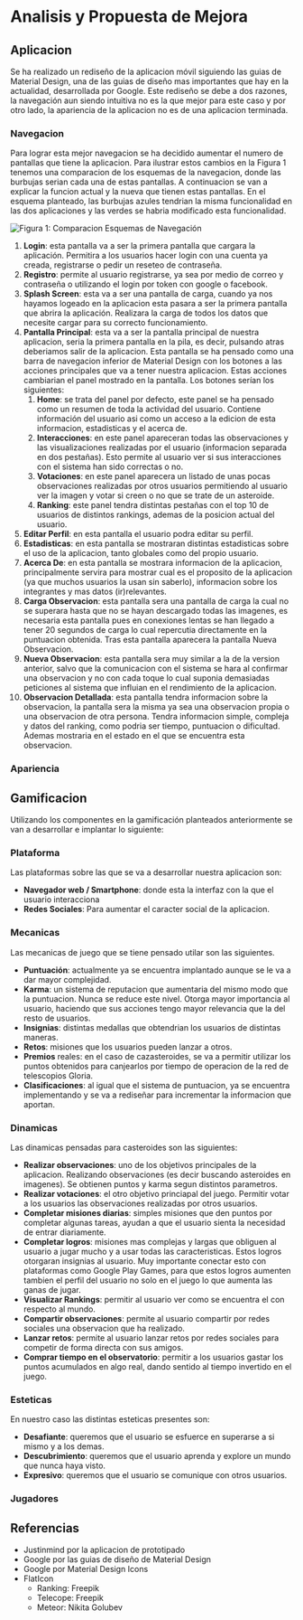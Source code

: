 # Analisis y Propuesta de Mejora

## Aplicacion

Se ha realizado un rediseño de la aplicacion móvil siguiendo las guias de Material Design, una de las guias de diseño mas importantes que hay en la actualidad, desarrollada por Google. Este rediseño se debe a dos razones, la navegación aun siendo intuitiva no es la que mejor para este caso y por otro lado, la apariencia de la aplicacion no es de una aplicacion terminada.

### Navegacion

Para lograr esta mejor navegacion se ha decidido aumentar el numero de pantallas que tiene la aplicacion. Para ilustrar estos cambios en la Figura 1 tenemos una comparacion de los esquemas de la navegacion, donde las burbujas serian cada una de estas pantallas. A continuacion se van a explicar la funcion actual y la nueva que tienen estas pantallas. En el esquema planteado, las burbujas azules tendrian la misma funcionalidad en las dos aplicaciones y las verdes se habria modificado esta funcionalidad.

![Figura 1: Comparacion Esquemas de Navegación](imgs/comparacionEsquemas.png)

1. **Login**: esta pantalla va a ser la primera pantalla que cargara la aplicación. Permitira a los usuarios hacer login con una cuenta ya creada, registrarse o pedir un reseteo de contraseña.
2. **Registro**: permite al usuario registrarse, ya sea por medio de correo y contraseña o utilizando el login por token con google o facebook.
3. **Splash Screen**: esta va a ser una pantalla de carga, cuando ya nos hayamos logeado en la aplicacion esta pasara a ser la primera pantalla que abrira la aplicación. Realizara la carga de todos los datos que necesite cargar para su correcto funcionamiento.
4. **Pantalla Principal**: esta va a ser la pantalla principal de nuestra aplicacion, seria la primera pantalla en la pila, es decir, pulsando atras deberiamos salir de la aplicacion. Esta pantalla se ha pensado como una barra de navegacion inferior de Material Design con los botones a las acciones principales que va a tener nuestra aplicacion. Estas acciones cambiarian el panel mostrado en la pantalla. Los botones serían los siguientes:
	1. **Home**: se trata del panel por defecto, este panel se ha pensado como un resumen de toda la actividad del usuario. Contiene información del usuario asi como un acceso a la edicion de esta informacion, estadisticas y el acerca de.
	2. **Interacciones**: en este panel apareceran todas las observaciones y las visualizaciones realizadas por el usuario (informacion separada en dos pestañas). Esto permite al usuario ver si sus interacciones con el sistema han sido correctas o no.
	3. **Votaciones**: en este panel aparecera un listado de unas pocas observaciones realizadas por otros usuarios permitiendo al usuario ver la imagen y votar si creen o no que se trate de un asteroide.
	4. **Ranking**: este panel tendra distintas pestañas con el top 10 de usuarios de distintos rankings, ademas de la posicion actual del usuario.
5. **Editar Perfil**: en esta pantalla el usuario podra editar su perfil.
6. **Estadisticas**: en esta pantalla se mostraran distintas estadisticas sobre el uso de la aplicacion, tanto globales como del propio usuario.
7. **Acerca De**: en esta pantalla se mostrara informacion de la aplicacion, principalmente servira para mostrar cual es el proposito de la aplicacion (ya que muchos usuarios la usan sin saberlo), informacion sobre los integrantes y mas datos (ir)relevantes.
8. **Carga Observacion**: esta pantalla sera una pantalla de carga la cual no se superara hasta que no se hayan descargado todas las imagenes, es necesaria esta pantalla pues en conexiones lentas se han llegado a tener 20 segundos de carga lo cual repercutia directamente en la puntuacion obtenida. Tras esta pantalla aparecera la pantalla Nueva Observacion.
8. **Nueva Observacion**: esta pantalla sera muy similar a la de la version anterior, salvo que la comunicacion con el sistema se hara al confirmar una observacion y no con cada toque lo cual suponia demasiadas peticiones al sistema que influian en el rendimiento de la aplicacion.
9. **Observacion Detallada**: esta pantalla tendra informacion sobre la observacion, la pantalla sera la misma ya sea una observacion propia o una observacion de otra persona. Tendra informacion simple, compleja y datos del ranking, como podria ser tiempo, puntuacion o dificultad. Ademas mostraria en el estado en el que se encuentra esta observacion.

### Apariencia



## Gamificacion

Utilizando los componentes en la gamificación planteados anteriormente se van a desarrollar e implantar lo siguiente:

### Plataforma

Las plataformas sobre las que se va a desarrollar nuestra aplicacion son:
	
+ **Navegador web / Smartphone**: donde esta la interfaz con la que el usuario interacciona
+ **Redes Sociales**: Para aumentar el caracter social de la aplicacion.

### Mecanicas

Las mecanicas de juego que se tiene pensado utilar son las siguientes.

+ **Puntuación**: actualmente ya se encuentra implantado aunque se le va a dar mayor complejidad.
+ **Karma**: un sistema de reputacion que aumentaria del mismo modo que la puntuacion. Nunca se reduce este nivel. Otorga mayor importancia al usuario, haciendo que sus acciones tengo mayor relevancia que la del resto de usuarios.
+ **Insignias**: distintas medallas que obtendrian los usuarios de distintas maneras.
+ **Retos**: misiones que los usuarios pueden lanzar a otros.
+ **Premios** reales: en el caso de cazasteroides, se va a permitir utilizar los puntos obtenidos para canjearlos por tiempo de operacion de la red de telescopios Gloria.
+ **Clasificaciones**: al igual que el sistema de puntuacion, ya se encuentra implementando y se va a rediseñar para incrementar la informacion que aportan.

### Dinamicas

Las dinamicas pensadas para casteroides son las siguientes:

+ **Realizar observaciones**: uno de los objetivos principales de la aplicacion. Realizando observaciones (es decir buscando asteroides en imagenes). Se obtienen puntos y karma segun distintos parametros.
+ **Realizar votaciones**: el otro objetivo princiapal del juego. Permitir votar a los usuarios las observaciones realizadas por otros usuarios.
+ **Completar misiones diarias**: simples misiones que den puntos por completar algunas tareas, ayudan a que el usuario sienta la necesidad de entrar diariamente.
+ **Completar logros**: misiones mas complejas y largas que obliguen al usuario a jugar mucho y a usar todas las caracteristicas. Estos logros otorgaran insignias al usuario. Muy importante conectar esto con plataformas como Google Play Games, para que estos logros aumenten tambien el perfil del usuario no solo en el juego lo que aumenta las ganas de jugar.
+ **Visualizar Rankings**: permitir al usuario ver como se encuentra el con respecto al mundo.
+ **Compartir observaciones**: permite al usuario compartir por redes sociales una observacion que ha realizado.
+ **Lanzar retos**: permite al usuario lanzar retos por redes sociales para competir de forma directa con sus amigos.
+ **Comprar tiempo en el observatorio**: permitir a los usuarios gastar los puntos acumulados en algo real, dando sentido al tiempo invertido en el juego.

### Esteticas

En nuestro caso las distintas esteticas presentes son:

+ **Desafiante**: queremos que el usuario se esfuerce en superarse a si mismo y a los demas.
+ **Descubrimiento**: queremos que el usuario aprenda y explore un mundo que nunca haya visto.
+ **Expresivo**: queremos que el usuario se comunique con otros usuarios.

### Jugadores

## Referencias

+ Justinmind por la aplicacion de prototipado
+ Google por las guias de diseño de Material Design
+ Google por Material Design Icons 
+ FlatIcon 
	+ Ranking: Freepik
	+ Telecope: Freepik
	+ Meteor: Nikita Golubev
